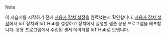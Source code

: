 > [!NOTE]
> 이 자습서를 시작하기 전에 [사용자 장치 설정](../articles/iot-hub/iot-hub-arduino-huzzah-esp8266-get-started.md)을 완료했는지 확인합니다. [사용자 장치 설정](../articles/iot-hub/iot-hub-arduino-huzzah-esp8266-get-started.md)에서 IoT 장치와 IoT Hub를 설정하고 장치에서 실행할 샘플 응용 프로그램을 배포합니다. 응용 프로그램에서 수집된 센서 데이터를 IoT Hub로 보냅니다.
